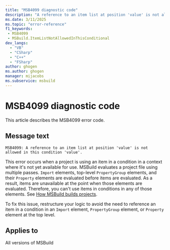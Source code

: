 ```yaml
---
title: "MSB4099 diagnostic code"
description: "A reference to an item list at position 'value' is not allowed in this condition 'value'."
ms.date: 3/11/2025
ms.topic: "error-reference"
f1_keywords:
 - MSB4099
 - MSBuild.ItemListNotAllowedInThisConditional
dev_langs:
  - "VB"
  - "CSharp"
  - "C++"
  - "FSharp"
author: ghogen
ms.author: ghogen
manager: mijacobs
ms.subservice: msbuild
---
```


# MSB4099 diagnostic code

<!-- :::ErrorDefinitionDescription::: -->
<!-- :::editable-content name="introDescription"::: -->
This article describes the MSB4099 error code.
<!-- :::editable-content-end::: -->

## Message text

`MSB4099: A reference to an item list at position 'value' is not allowed in this condition 'value'.`

<!-- :::editable-content name="postOutputDescription"::: -->
<!--
{StrBegin="MSB4099: "}
-->
This error occurs when a project is using an item in a condition in a context where it's not yet available for use. MSBuild evaluates a project file using multiple passes. `Import` elements, top-level `PropertyGroup` elements, and their `Property` elements are evaluated before items are evaluated. As a result, items are unavailable at the point when those elements are evaluated. Therefore, you can't use items in conditions in any of those elements. See [How MSBuild builds projects](../build-process-overview.md#evaluation-phase).

To fix this issue, restructure your logic to avoid the need to reference an item in a condition in an `Import` element, `PropertyGroup` element, or `Property` element at the top level. 
<!-- :::editable-content-end::: -->
<!-- :::ErrorDefinitionDescription-end::: -->

## Applies to

All versions of MSBuild
